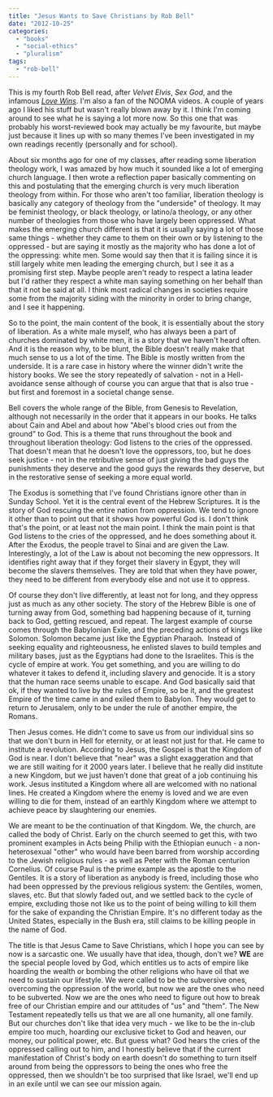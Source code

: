 ```yaml
---
title: "Jesus Wants to Save Christians by Rob Bell"
date: "2012-10-25"
categories: 
  - "books"
  - "social-ethics"
  - "pluralism"
tags: 
  - "rob-bell"
---
```


This is my fourth Rob Bell read, after _Velvet Elvis_, _Sex God_, and the infamous [_Love Wins_](http://anabaptistredux.com/love-wins-by-rob-bell/ "Love Wins by Rob Bell"). I'm also a fan of the NOOMA videos. A couple of years ago I liked his stuff but wasn't really blown away by it. I think I'm coming around to see what he is saying a lot more now. So this one that was probably his worst-reviewed book may actually be my favourite, but maybe just because it lines up with so many themes I've been investigated in my own readings recently (personally and for school).

About six months ago for one of my classes, after reading some liberation theology work, I was amazed by how much it sounded like a lot of emerging church language. I then wrote a reflection paper basically commenting on this and postulating that the emerging church is very much liberation theology from within. For those who aren't too familiar, liberation theology is basically any category of theology from the "underside" of theology. It may be feminist theology, or black theology, or latino/a theology, or any other number of theologies from those who have largely been oppressed. What makes the emerging church different is that it is usually saying a lot of those same things - whether they came to them on their own or by listening to the oppressed - but are saying it mostly as the majority who has done a lot of the oppressing: white men. Some would say then that it is failing since it is still largely white men leading the emerging church, but I see it as a promising first step. Maybe people aren't ready to respect a latina leader but I'd rather they respect a white man saying something on her behalf than that it not be said at all. I think most radical changes in societies require some from the majority siding with the minority in order to bring change, and I see it happening.

<!--more-->

So to the point, the main content of the book, it is essentially about the story of liberation. As a white male myself, who has always been a part of churches dominated by white men, it is a story that we haven't heard often. And it is the reason why, to be blunt, the Bible doesn't really make that much sense to us a lot of the time. The Bible is mostly written from the underside. It is a rare case in history where the winner didn't write the history books. We see the story repeatedly of salvation - not in a Hell-avoidance sense although of course you can argue that that is also true - but first and foremost in a societal change sense.

Bell covers the whole range of the Bible, from Genesis to Revelation, although not necessarily in the order that it appears in our books. He talks about Cain and Abel and about how "Abel's blood cries out from the ground" to God. This is a theme that runs throughout the book and throughout liberation theology: God listens to the cries of the oppressed. That doesn't mean that he doesn't love the oppressors, too, but he does seek justice - not in the retributive sense of just giving the bad guys the punishments they deserve and the good guys the rewards they deserve, but in the restorative sense of seeking a more equal world.

The Exodus is something that I've found Christians ignore other than in Sunday School. Yet it is the central event of the Hebrew Scriptures. It is the story of God rescuing the entire nation from oppression. We tend to ignore it other than to point out that it shows how powerful God is. I don't think that's the point, or at least not the main point. I think the main point is that God listens to the cries of the oppressed, and he does something about it. After the Exodus, the people travel to Sinai and are given the Law. Interestingly, a lot of the Law is about not becoming the new oppressors. It identifies right away that if they forget their slavery in Egypt, they will become the slavers themselves. They are told that when they have power, they need to be different from everybody else and not use it to oppress.

Of course they don't live differently, at least not for long, and they oppress just as much as any other society. The story of the Hebrew Bible is one of turning away from God, something bad happening because of it, turning back to God, getting rescued, and repeat. The largest example of course comes through the Babylonian Exile, and the preceding actions of kings like Solomon. Solomon became just like the Egyptian Pharaoh.  Instead of seeking equality and righteousness, he enlisted slaves to build temples and military bases, just as the Egyptians had done to the Israelites. This is the cycle of empire at work. You get something, and you are willing to do whatever it takes to defend it, including slavery and genocide. It is a story that the human race seems unable to escape. And God basically said that ok, if they wanted to live by the rules of Empire, so be it, and the greatest Empire of the time came in and exiled them to Babylon. They would get to return to Jerusalem, only to be under the rule of another empire, the Romans.

Then Jesus comes. He didn't come to save us from our individual sins so that we don't burn in Hell for eternity, or at least not just for that. He came to institute a revolution. According to Jesus, the Gospel is that the Kingdom of God is near. I don't believe that "near" was a slight exaggeration and that we are still waiting for it 2000 years later. I believe that he really did institute a new Kingdom, but we just haven't done that great of a job continuing his work. Jesus instituted a Kingdom where all are welcomed with no national lines. He created a Kingdom where the enemy is loved and we are even willing to die for them, instead of an earthly Kingdom where we attempt to achieve peace by slaughtering our enemies.

We are meant to be the continuation of that Kingdom. We, the church, are called the body of Christ. Early on the church seemed to get this, with two prominent examples in Acts being Philip with the Ethiopian eunuch - a non-heterosexual "other" who would have been barred from worship according to the Jewish religious rules - as well as Peter with the Roman centurion Cornelius. Of course Paul is the prime example as the apostle to the Gentiles. It is a story of liberation as anybody is freed, including those who had been oppressed by the previous religious system: the Gentiles, women, slaves, etc. But that slowly faded out, and we settled back to the cycle of empire, excluding those not like us to the point of being willing to kill them for the sake of expanding the Christian Empire. It's no different today as the United States, especially in the Bush era, still claims to be killing people in the name of God.

The title is that Jesus Came to Save Christians, which I hope you can see by now is a sarcastic one. We usually have that idea, though, don't we? **WE** are the special people loved by God, which entitles us to acts of empire like hoarding the wealth or bombing the other religions who have oil that we need to sustain our lifestyle. We were called to be the subversive ones, overcoming the oppression of the world, but now we are the ones who need to be subverted. Now we are the ones who need to figure out how to break free of our Christian empire and our attitudes of "us" and "them". The New Testament repeatedly tells us that we are all one humanity, all one family. But our churches don't like that idea very much - we like to be the in-club empire too much, hoarding our exclusive ticket to God and heaven, our money, our political power, etc. But guess what? God hears the cries of the oppressed calling out to him, and I honestly believe that if the current manifestation of Christ's body on earth doesn't do something to turn itself around from being the oppressors to being the ones who free the oppressed, then we shouldn't be too surprised that like Israel, we'll end up in an exile until we can see our mission again.

